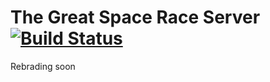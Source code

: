 The Great Space Race Server [![Build Status](https://drone.io/github.com/TSavo/GreatSpaceRace/status.png)](https://drone.io/github.com/TSavo/GreatSpaceRace/latest)
==========

Rebrading soon
